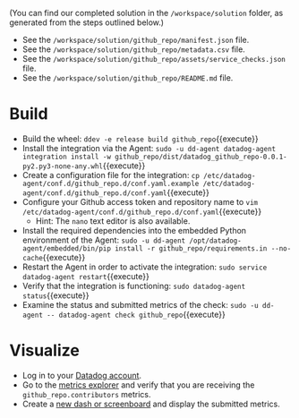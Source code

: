 (You can find our completed solution in the `/workspace/solution` folder, as generated from the steps outlined below.)

- See the `/workspace/solution/github_repo/manifest.json` file.
- See the `/workspace/solution/github_repo/metadata.csv` file.
- See the `/workspace/solution/github_repo/assets/service_checks.json` file.
- See the `/workspace/solution/github_repo/README.md` file.

# Build

- Build the wheel:
  `ddev -e release build github_repo`{{execute}}
- Install the integration via the Agent:
  `sudo -u dd-agent datadog-agent integration install -w github_repo/dist/datadog_github_repo-0.0.1-py2.py3-none-any.whl`{{execute}}
- Create a configuration file for the integration:
  `cp /etc/datadog-agent/conf.d/github_repo.d/conf.yaml.example /etc/datadog-agent/conf.d/github_repo.d/conf.yaml`{{execute}}
- Configure your Github access token and repository name to
  `vim /etc/datadog-agent/conf.d/github_repo.d/conf.yaml`{{execute}}
  - Hint: The `nano` text editor is also available.
- Install the required dependencies into the embedded Python environment of the Agent:
  `sudo -u dd-agent /opt/datadog-agent/embedded/bin/pip install -r github_repo/requirements.in --no-cache`{{execute}}
- Restart the Agent in order to activate the integration:
  `sudo service datadog-agent restart`{{execute}}
- Verify that the integration is functioning:
  `sudo datadog-agent status`{{execute}}
- Examine the status and submitted metrics of the check:
  `sudo -u dd-agent -- datadog-agent check github_repo`{{execute}}

# Visualize

- Log in to your [Datadog account](https://app.datadoghq.com/).
- Go to the [metrics explorer](https://app.datadoghq.com/metric/explorer) and verify that you are receiving the `github_repo.contributors` metrics.
- Create a [new dash or screenboard](https://app.datadoghq.com/dashboard/lists) and display the submitted metrics.
